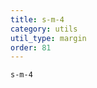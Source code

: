 ```yaml
---
title: s-m-4
category: utils
util_type: margin
order: 81
---
```

<div class="s-m-4">
  <code>s-m-4</code>
</div>